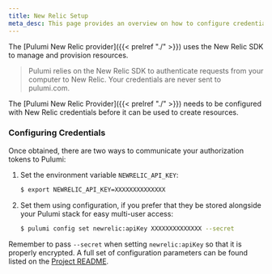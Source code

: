 ```yaml
---
title: New Relic Setup
meta_desc: This page provides an overview on how to configure credentials for the Pulumi New Relic Provider.
---
```


The [Pulumi New Relic provider]({{< prelref "./" >}}) uses the New Relic SDK to manage and provision resources.

> Pulumi relies on the New Relic SDK to authenticate requests from your computer to New Relic. Your credentials are never sent
> to pulumi.com.

The [Pulumi New Relic Provider]({{< prelref "./" >}}) needs to be configured with New Relic credentials
before it can be used to create resources.

### Configuring Credentials

Once obtained, there are two ways to communicate your authorization tokens to Pulumi:

1. Set the environment variable `NEWRELIC_API_KEY`:

    ```bash
    $ export NEWRELIC_API_KEY=XXXXXXXXXXXXXX
    ```

2. Set them using configuration, if you prefer that they be stored alongside your Pulumi stack for easy multi-user access:

    ```bash
    $ pulumi config set newrelic:apiKey XXXXXXXXXXXXXX --secret
    ```

Remember to pass `--secret` when setting `newrelic:apiKey` so that it is properly encrypted. A full set of configuration parameters
can be found listed on the [Project README](https://github.com/pulumi/pulumi-newrelic/blob/master/README.md).
